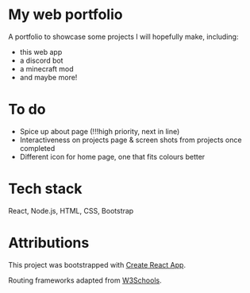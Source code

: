 # My web portfolio

A portfolio to showcase some projects I will hopefully make, including:
- this web app
- a discord bot
- a minecraft mod
- and maybe more!

# To do 
- Spice up about page (!!!high priority, next in line)
- Interactiveness on projects page & screen shots from projects once completed
- Different icon for home page, one that fits colours better

# Tech stack
React, Node.js, HTML, CSS, Bootstrap

# Attributions
This project was bootstrapped with [Create React App](https://github.com/facebook/create-react-app).

Routing frameworks adapted from [W3Schools](https://www.w3schools.com/react/react_router.asp).
